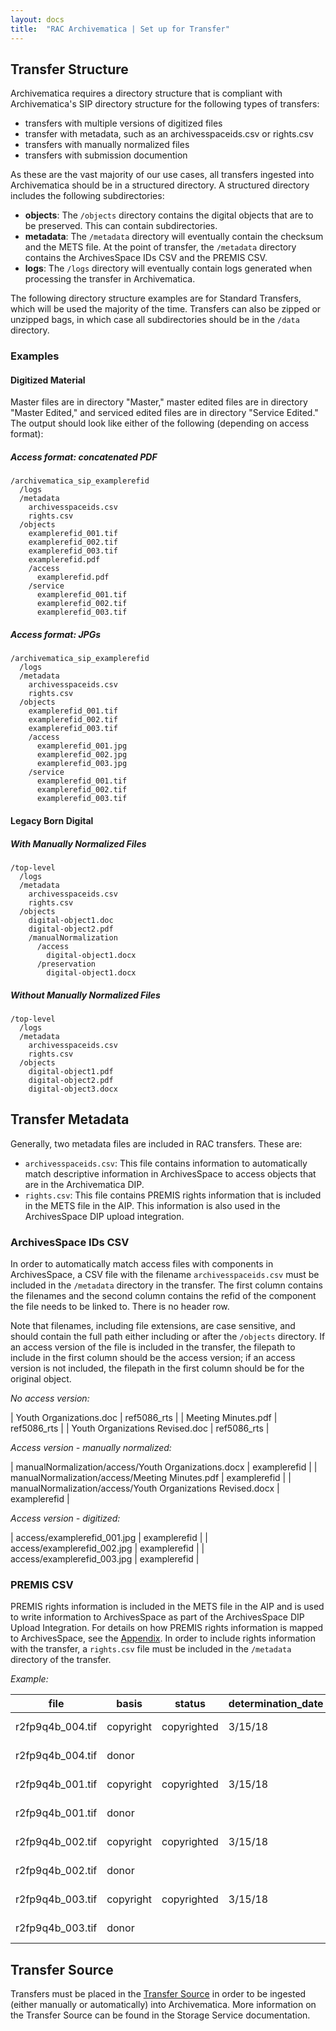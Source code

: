 ```yaml
---
layout: docs
title:  "RAC Archivematica | Set up for Transfer"
---
```



## Transfer Structure 

Archivematica requires a directory structure that is compliant with Archivematica's SIP directory structure for the following types of transfers:

*  transfers with multiple versions of digitized files
*  transfer with metadata, such as an archivesspaceids.csv or rights.csv
*  transfers with manually normalized files
*  transfers with submission documention

As these are the vast majority of our use cases, all transfers ingested into Archivematica should be in a structured directory. A structured directory includes the following subdirectories:

*  **objects**: The `/objects` directory contains the digital objects that are to be preserved. This can contain subdirectories.
*  **metadata**: The `/metadata` directory will eventually contain the checksum and the METS file. At the point of transfer, the `/metadata` directory contains the ArchivesSpace IDs CSV and the PREMIS CSV.
*  **logs**: The `/logs` directory will eventually contain logs generated when processing the transfer in Archivematica.

The following directory structure examples are for Standard Transfers, which will be used the majority of the time. Transfers can also be zipped or unzipped bags, in which case all subdirectories should be in the `/data` directory.

### Examples

#### Digitized Material

Master files are in directory "Master," master edited files are in directory "Master Edited," and serviced edited files are in directory "Service Edited." The output should look like either of the following (depending on access format):


##### Access format: concatenated PDF

```
/archivematica_sip_examplerefid
  /logs
  /metadata
    archivesspaceids.csv
    rights.csv
  /objects
    examplerefid_001.tif
    examplerefid_002.tif
    examplerefid_003.tif
    examplerefid.pdf
    /access
      examplerefid.pdf
    /service
      examplerefid_001.tif
      examplerefid_002.tif
      examplerefid_003.tif
```

##### Access format: JPGs

```
/archivematica_sip_examplerefid
  /logs
  /metadata
    archivesspaceids.csv
    rights.csv
  /objects
    examplerefid_001.tif
    examplerefid_002.tif
    examplerefid_003.tif
    /access
      examplerefid_001.jpg
      examplerefid_002.jpg
      examplerefid_003.jpg
    /service
      examplerefid_001.tif
      examplerefid_002.tif
      examplerefid_003.tif
```

#### Legacy Born Digital

##### With Manually Normalized Files

```
/top-level
  /logs
  /metadata
    archivesspaceids.csv
    rights.csv
  /objects
    digital-object1.doc
    digital-object2.pdf
    /manualNormalization
      /access
        digital-object1.docx
      /preservation
        digital-object1.docx
```

##### Without Manually Normalized Files

```
/top-level
  /logs
  /metadata
    archivesspaceids.csv
    rights.csv
  /objects
    digital-object1.pdf
    digital-object2.pdf
    digital-object3.docx
```

## Transfer Metadata

Generally, two metadata files are included in RAC transfers. These are:

* `archivesspaceids.csv`: This file contains information to automatically match descriptive information in ArchivesSpace to access objects that are in the Archivematica DIP.
* `rights.csv`: This file contains PREMIS rights information that is included in the METS file in the AIP. This information is also used in the ArchivesSpace DIP upload integration.

### ArchivesSpace IDs CSV

In order to automatically match access files with components in ArchivesSpace, a CSV file with the filename `archivesspaceids.csv` must be included in the `/metadata` directory in the transfer. The first column contains the filenames and the second column contains the refid of the component the file needs to be linked to. There is no header row.

Note that filenames, including file extensions, are case sensitive, and should contain the full path either including or after the `/objects` directory. If an access version of the file is included in the transfer, the filepath to include in the first column should be the access version; if an access version is not included, the filepath in the first column should be for the original object.

*No access version:*

| Youth Organizations.doc | ref5086\_rts |
| Meeting Minutes.pdf | ref5086\_rts |
| Youth Organizations Revised.doc | ref5086\_rts |

*Access version - manually normalized:*

| manualNormalization/access/Youth Organizations.docx | examplerefid |
| manualNormalization/access/Meeting Minutes.pdf | examplerefid |
| manualNormalization/access/Youth Organizations Revised.docx | examplerefid |

*Access version - digitized:*

| access/examplerefid_001.jpg | examplerefid |
| access/examplerefid_002.jpg | examplerefid |
| access/examplerefid_003.jpg | examplerefid |



### PREMIS CSV

PREMIS rights information is included in the METS file in the AIP and is used to write information to ArchivesSpace as part of the ArchivesSpace DIP Upload Integration. For details on how PREMIS rights information is mapped to ArchivesSpace, see the [Appendix](appendix#premis-mapping). In order to include rights information with the transfer, a `rights.csv` file must be included in the `/metadata` directory of the transfer. 

*Example:*

<div class=table-responsive markdown="block">

| file | basis | status | determination_date | jurisdiction | start_date | end_date | terms | citation | note | grant_act | grant_restriction | grant_start_date | grant_end_date | grant_note | doc_id_type | doc_id_value | doc_id_role |
| --- | --- | --- | --- | --- | --- | --- | --- | --- | --- | --- | --- | --- | --- | --- | --- | --- | --- |
| r2fp9q4b_004.tif | copyright | copyrighted | 3/15/18 | us | 1/1/00 | open | | | Copyright note | publish | Allow | 1/1/00 | open | Grant note | | | |
| r2fp9q4b_004.tif | donor | | | | 1/1/90 | open | | | Donor note | disseminate | Allow | 1/1/90 | open | Grant note | | | |
| r2fp9q4b_001.tif | copyright | copyrighted | 3/15/18 | us | 1/1/00 | open | | | Copyright note | publish | Allow | 1/1/00 | open | Grant note | | | |
| r2fp9q4b_001.tif | donor | | | | 1/1/90 | open | | | Donor note | disseminate | Allow | 1/1/90 | open | Grant note | | | |
| r2fp9q4b_002.tif | copyright | copyrighted | 3/15/18 | us | 1/1/00 | open | | | Copyright note | publish | Allow | 1/1/00 | open | Grant note | | | |
| r2fp9q4b_002.tif | donor | | | | 1/1/90 | open | | | Donor note | disseminate | Allow | 1/1/90 | open | Grant note | | | |
| r2fp9q4b_003.tif | copyright | copyrighted | 3/15/18 | us | 1/1/00 | open | | | Copyright note | publish | Allow | 1/1/00 | open | Grant note | | | |
| r2fp9q4b_003.tif | donor | | | | 1/1/90 | open | | | Donor note | disseminate | Allow | 1/1/90 | open | Grant note | | | |

</div>

## Transfer Source

Transfers must be placed in the [Transfer Source](administration#locations) in order to be ingested (either manually or automatically) into Archivematica. More information on the Transfer Source can be found in the Storage Service documentation.
